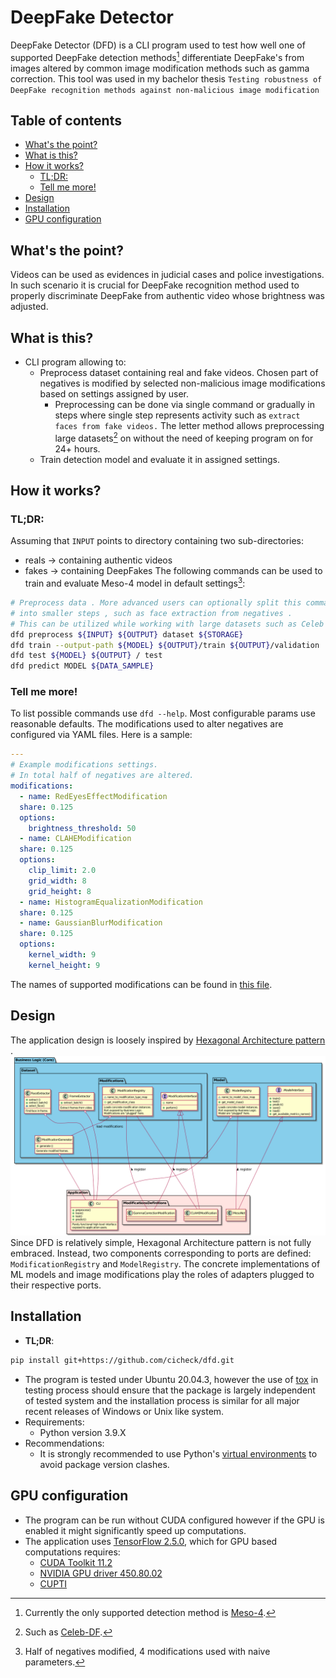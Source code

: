 # DeepFake Detector

DeepFake Detector (DFD) is a CLI program used to test how well one of supported DeepFake detection methods[^1]
differentiate DeepFake's from images altered by common image modification methods such as gamma correction. This tool
was used in my bachelor
thesis `Testing robustness of DeepFake recognition methods against non-malicious image modification`

## Table of contents
* [What's the point?](#what-s-the-point-)
* [What is this?](#what-is-this-)
* [How it works?](#how-it-works-)
    * [TL;DR:](#tl-dr-)
    * [Tell me more!](#tell-me-more-)
* [Design](#design)
* [Installation](#installation)
* [GPU configuration](#gpu-configuration)

## What's the point?

Videos can be used as evidences in judicial cases and police investigations. In such scenario it is crucial for DeepFake
recognition method used to properly discriminate DeepFake from authentic video whose brightness was adjusted.

## What is this?

* CLI program allowing to:
    * Preprocess dataset containing real and fake videos. Chosen part of negatives is modified by selected non-malicious
      image modifications based on settings assigned by user.
        * Preprocessing can be done via single command or gradually in steps where single step represents activity such
          as `extract faces from fake videos.` The letter method allows preprocessing large datasets[^2] on without the
          need of keeping program on for 24+ hours.
    * Train detection model and evaluate it in assigned settings.

## How it works?

### TL;DR:

Assuming that `INPUT` points to directory containing two sub-directories:

* reals -> containing authentic videos
* fakes -> containing DeepFakes The following commands can be used to train and evaluate Meso-4 model in default
  settings[^3]:

```bash
# Preprocess data . More advanced users can optionally split this command
# into smaller steps , such as face extraction from negatives .
# This can be utilized while working with large datasets such as Celeb - DF .
dfd preprocess ${INPUT} ${OUTPUT} dataset ${STORAGE}
dfd train --output-path ${MODEL} ${OUTPUT}/train ${OUTPUT}/validation
dfd test ${MODEL} ${OUTPUT} / test
dfd predict MODEL ${DATA_SAMPLE}
```

### Tell me more!

To list possible commands use `dfd --help`. Most configurable params use reasonable defaults. The modifications used to
alter negatives are configured via YAML files. Here is a sample:

```yaml
---
# Example modifications settings.
# In total half of negatives are altered.
modifications:
  - name: RedEyesEffectModification
  share: 0.125
  options:
    brightness_threshold: 50
  - name: CLAHEModification
  share: 0.125
  options:
    clip_limit: 2.0
    grid_width: 8
    grid_height: 8
  - name: HistogramEqualizationModification
  share: 0.125
  - name: GaussianBlurModification
  share: 0.125
  options:
    kernel_width: 9
    kernel_height: 9
```

The names of supported modifications can be found in [this file](src/dfd/datasets/modifications/register.py).

## Design

The application design is loosely inspired
by [Hexagonal Architecture pattern](https://netflixtechblog.com/ready-for-changes-with-hexagonal-architecture-b315ec967749)
.
![UML diagram](docs/diagrams/app_architecture.png "App Architecture")
Since DFD is relatively simple, Hexagonal Architecture pattern is not fully embraced. Instead, two components
corresponding to ports are defined: `ModificationRegistry` and `ModelRegistry`. The concrete implementations of ML
models and image modifications play the roles of adapters plugged to their respective ports.

## Installation

* **TL;DR**:

```bash
pip install git+https://github.com/cicheck/dfd.git
```

* The program is tested under Ubuntu 20.04.3, however the use of [tox](https://tox.wiki/en/latest/index.html) in testing
  process should ensure that the package is largely independent of tested system and the installation process is similar
  for all major recent releases of Windows or Unix like system.
* Requirements:
    * Python version 3.9.X
* Recommendations:
    * It is strongly recommended to use Python's [virtual environments](https://docs.python.org/3/tutorial/venv.html) to
      avoid package version clashes.

## GPU configuration

* The program can be run without CUDA configured however if the GPU is enabled it might significantly speed up
  computations.
* The application uses [TensorFlow 2.5.0](https://github.com/tensorflow/tensorflow/releases/tag/v2.5.0), which for GPU
  based computations requires:
    * [CUDA Toolkit 11.2](https://developer.nvidia.com/cuda-toolkit-archive)
    * [NVIDIA GPU driver 450.80.02](https://www.nvidia.com/download/index.aspx?lang=en-us)
    * [CUPTI](https://docs.nvidia.com/cuda/cupti/)

[^1]: Currently the only supported detection method is [Meso-4](https://arxiv.org/abs/1809.00888).
[^2]: Such as [Celeb-DF](https://github.com/yuezunli/celeb-deepfakeforensics).
[^3]: Half of negatives modified, 4 modifications used with naive parameters.
